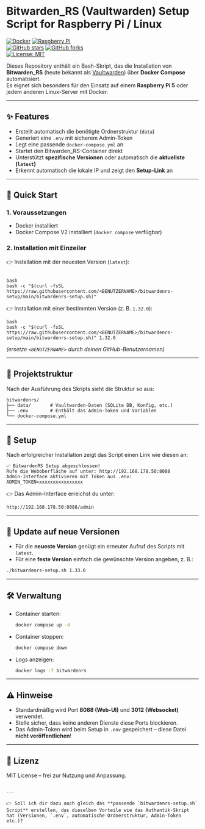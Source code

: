 # Bitwarden_RS (Vaultwarden) Setup Script for Raspberry Pi / Linux

[![Docker](https://img.shields.io/badge/Docker-✔-2496ED?logo=docker&logoColor=white)](https://www.docker.com/) 
[![Raspberry Pi](https://img.shields.io/badge/Raspberry%20Pi-Supported-C51A4A?logo=raspberrypi&logoColor=white)](https://www.raspberrypi.com/)  
[![GitHub stars](https://img.shields.io/github/stars/<BENUTZERNAME>/bitwardenrs-setup?style=social)](https://github.com/<BENUTZERNAME>/bitwardenrs-setup/stargazers) 
[![GitHub forks](https://img.shields.io/github/forks/<BENUTZERNAME>/bitwardenrs-setup?style=social)](https://github.com/<BENUTZERNAME>/bitwardenrs-setup/network/members)  
[![License: MIT](https://img.shields.io/badge/License-MIT-yellow.svg)](LICENSE)

Dieses Repository enthält ein Bash-Skript, das die Installation von **Bitwarden_RS** (heute bekannt als [Vaultwarden](https://github.com/dani-garcia/vaultwarden)) über **Docker Compose** automatisiert.  
Es eignet sich besonders für den Einsatz auf einem **Raspberry Pi 5** oder jedem anderen Linux-Server mit Docker.  

---

## ✨ Features

- Erstellt automatisch die benötigte Ordnerstruktur (`data`)  
- Generiert eine `.env` mit sicherem Admin-Token  
- Legt eine passende `docker-compose.yml` an  
- Startet den Bitwarden_RS-Container direkt  
- Unterstützt **spezifische Versionen** oder automatisch die **aktuellste (`latest`)**  
- Erkennt automatisch die lokale IP und zeigt den **Setup-Link** an  

---

## 🚀 Quick Start

### 1. Voraussetzungen

- Docker installiert  
- Docker Compose V2 installiert (`docker compose` verfügbar)  

### 2. Installation mit Einzeiler

👉 Installation mit der neuesten Version (`latest`):

```

bash
bash -c "$(curl -fsSL https://raw.githubusercontent.com/<BENUTZERNAME>/bitwardenrs-setup/main/bitwardenrs-setup.sh)"
````

👉 Installation mit einer bestimmten Version (z. B. `1.32.0`):

```
bash
bash -c "$(curl -fsSL https://raw.githubusercontent.com/<BENUTZERNAME>/bitwardenrs-setup/main/bitwardenrs-setup.sh)" 1.32.0
```

*(ersetze `<BENUTZERNAME>` durch deinen GitHub-Benutzernamen)*

---

## 📂 Projektstruktur

Nach der Ausführung des Skripts sieht die Struktur so aus:

```
bitwardenrs/
├── data/       # Vaultwarden-Daten (SQLite DB, Konfig, etc.)
├── .env        # Enthält das Admin-Token und Variablen
└── docker-compose.yml
```

---

## 🔑 Setup

Nach erfolgreicher Installation zeigt das Script einen Link wie diesen an:

```
✅ BitwardenRS Setup abgeschlossen!
Rufe die Weboberfläche auf unter: http://192.168.178.50:8088
Admin-Interface aktivieren mit Token aus .env:
ADMIN_TOKEN=xxxxxxxxxxxxxxxx
```

👉 Das Admin-Interface erreichst du unter:

```
http://192.168.178.50:8088/admin
```

---

## 🔄 Update auf neue Versionen

* Für die **neueste Version** genügt ein erneuter Aufruf des Scripts mit `latest`.
* Für eine **feste Version** einfach die gewünschte Version angeben, z. B.:

```bash
./bitwardenrs-setup.sh 1.33.0
```

---

## 🛠️ Verwaltung

* Container starten:

  ```bash
  docker compose up -d
  ```

* Container stoppen:

  ```bash
  docker compose down
  ```

* Logs anzeigen:

  ```bash
  docker logs -f bitwardenrs
  ```

---

## ⚠️ Hinweise

* Standardmäßig wird Port **8088 (Web-UI)** und **3012 (Websocket)** verwendet.
* Stelle sicher, dass keine anderen Dienste diese Ports blockieren.
* Das Admin-Token wird beim Setup in `.env` gespeichert – diese Datei **nicht veröffentlichen**!

---

## 📜 Lizenz

MIT License – frei zur Nutzung und Anpassung.

```

---

👉 Soll ich dir dazu auch gleich das **passende `bitwardenrs-setup.sh` Script** erstellen, das dieselben Vorteile wie das Authentik-Skript hat (Versionen, `.env`, automatische Ordnerstruktur, Admin-Token etc.)?
```
